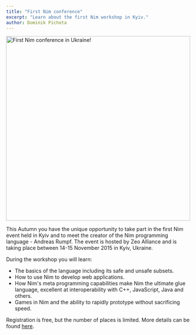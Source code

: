 ```yaml
---
title: "First Nim conference"
excerpt: "Learn about the first Nim workshop in Kyiv."
author: Dominik Picheta
---
```


<div class="center">
  <img src="{{site.baseurl}}/assets/zeo/banner.jpg" alt="First Nim conference in Ukraine!" width="500"/>
</div>

This Autumn you have the unique opportunity to take part in the first Nim event
held in Kyiv and to meet the creator of the Nim programming language -
Andreas Rumpf. The event is hosted by Zeo Alliance and is taking place between
14-15 November 2015 in Kyiv, Ukraine.

During the workshop you will learn:

- The basics of the language including its safe and unsafe subsets.
- How to use Nim to develop web applications.
- How Nim's meta programming capabilities make Nim the ultimate glue language,
  excellent at interoperability with C++, JavaScript, Java and others.
- Games in Nim and the ability to rapidly prototype without sacrificing speed.

Registration is free, but the number of places is limited. More details
can be found [here](https://nimworkshop.splashthat.com/).
